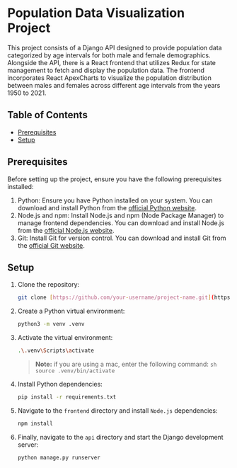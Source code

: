 # Population Data Visualization Project

This project consists of a Django API designed to provide population data categorized by age intervals for both male and female demographics. Alongside the API, there is a React frontend that utilizes Redux for state management to fetch and display the population data. The frontend incorporates React ApexCharts to visualize the population distribution between males and females across different age intervals from the years 1950 to 2021.

## Table of Contents

- [Prerequisites](#prerequisites)
- [Setup](#setup)


## Prerequisites
Before setting up the project, ensure you have the following prerequisites installed:
1. Python: Ensure you have Python installed on your system. You can download and install Python from the [official Python website](https://www.python.org/downloads/).
2. Node.js and npm: Install Node.js and npm (Node Package Manager) to manage frontend dependencies. You can download and install Node.js from the [official Node.js website](https://nodejs.org/en).
3. Git: Install Git for version control. You can download and install Git from the [official Git website](https://git-scm.com/).

## Setup

1. Clone the repository:

   ```sh
   git clone [https://github.com/your-username/project-name.git](https://github.com/mohsinrashid64/AAK-Tele-Science-Test.git)
	```
	
2. Create a Python virtual environment:
	```sh
	python3 -m venv .venv
	```

3. Activate the virtual environment:
	```sh
	.\.venv\Scripts\activate
	```
	> **Note:** if you are using a mac, enter the following command:
		```sh
		source .venv/bin/activate
		```
4. Install Python dependencies:
	```sh
	pip install -r requirements.txt
	```

5. Navigate to the `frontend` directory and install `Node.js` dependencies:
	```sh
	npm install
	```

6. Finally, navigate to the `api` directory and start the Django development server:
	```sh
	python manage.py runserver
	```
